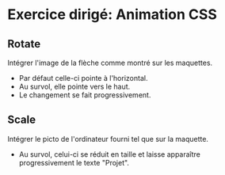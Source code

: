 # Exercice dirigé: Animation CSS

## Rotate
Intégrer l'image de la flèche comme montré sur les maquettes.
- Par défaut celle-ci pointe à l'horizontal. 
- Au survol, elle pointe vers le haut. 
- Le changement se fait progressivement.

## Scale
Intégrer le picto de l'ordinateur fourni tel que sur la maquette. 
- Au survol, celui-ci se réduit en taille et laisse apparaître progressivement le texte "Projet".
